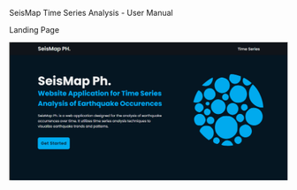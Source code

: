 SeisMap Time Series Analysis - User Manual



Landing Page

![CHEESE!](Python/user_manual/seismap_homepage.png)

